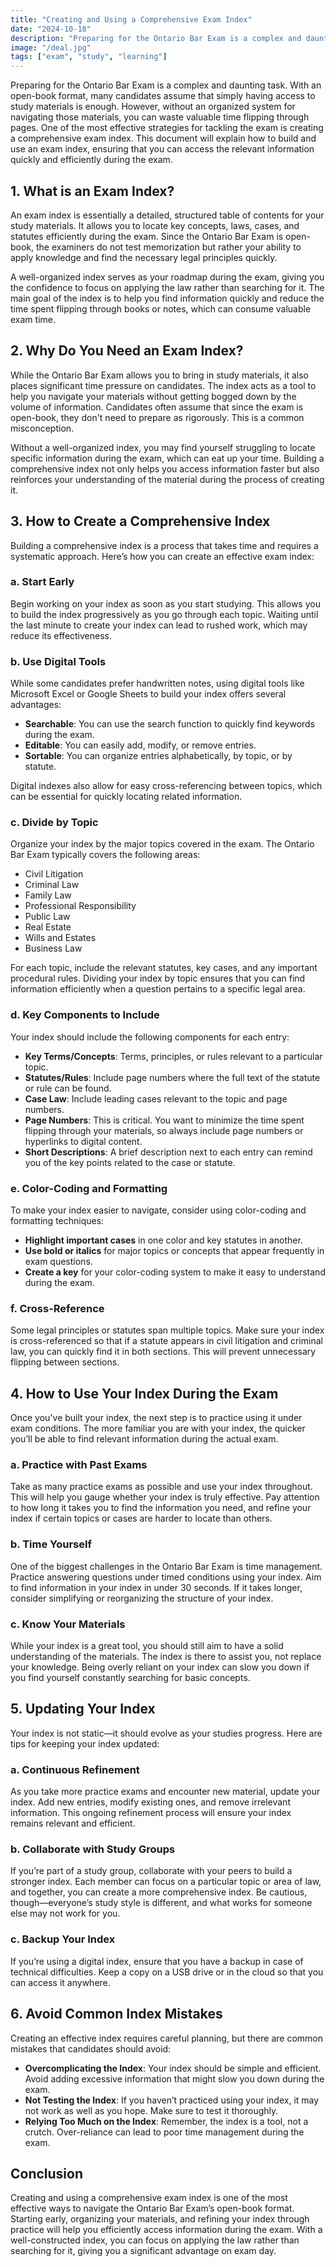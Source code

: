 ```yaml
---
title: "Creating and Using a Comprehensive Exam Index"
date: "2024-10-18"
description: "Preparing for the Ontario Bar Exam is a complex and daunting task. With an open-book format, many candidates assume that simply having access to study materials is enough. However, without an organized system for navigating those materials, you can waste valuable time flipping through pages. One of the most effective strategies for tackling the exam is creating a comprehensive exam index. This document will explain how to build and use an exam index, ensuring that you can access the relevant information quickly and efficiently during the exam."
image: "/deal.jpg"
tags: ["exam", "study", "learning"]
---
```


Preparing for the Ontario Bar Exam is a complex and daunting task. With an open-book format, many candidates assume that simply having access to study materials is enough. However, without an organized system for navigating those materials, you can waste valuable time flipping through pages. One of the most effective strategies for tackling the exam is creating a comprehensive exam index. This document will explain how to build and use an exam index, ensuring that you can access the relevant information quickly and efficiently during the exam.

## 1. What is an Exam Index?

An exam index is essentially a detailed, structured table of contents for your study materials. It allows you to locate key concepts, laws, cases, and statutes efficiently during the exam. Since the Ontario Bar Exam is open-book, the examiners do not test memorization but rather your ability to apply knowledge and find the necessary legal principles quickly.

A well-organized index serves as your roadmap during the exam, giving you the confidence to focus on applying the law rather than searching for it. The main goal of the index is to help you find information quickly and reduce the time spent flipping through books or notes, which can consume valuable exam time.

## 2. Why Do You Need an Exam Index?

While the Ontario Bar Exam allows you to bring in study materials, it also places significant time pressure on candidates. The index acts as a tool to help you navigate your materials without getting bogged down by the volume of information. Candidates often assume that since the exam is open-book, they don't need to prepare as rigorously. This is a common misconception.

Without a well-organized index, you may find yourself struggling to locate specific information during the exam, which can eat up your time. Building a comprehensive index not only helps you access information faster but also reinforces your understanding of the material during the process of creating it.

## 3. How to Create a Comprehensive Index

Building a comprehensive index is a process that takes time and requires a systematic approach. Here’s how you can create an effective exam index:

### a. **Start Early**

Begin working on your index as soon as you start studying. This allows you to build the index progressively as you go through each topic. Waiting until the last minute to create your index can lead to rushed work, which may reduce its effectiveness.

### b. **Use Digital Tools**

While some candidates prefer handwritten notes, using digital tools like Microsoft Excel or Google Sheets to build your index offers several advantages:

- **Searchable**: You can use the search function to quickly find keywords during the exam.
- **Editable**: You can easily add, modify, or remove entries.
- **Sortable**: You can organize entries alphabetically, by topic, or by statute.

Digital indexes also allow for easy cross-referencing between topics, which can be essential for quickly locating related information.

### c. **Divide by Topic**

Organize your index by the major topics covered in the exam. The Ontario Bar Exam typically covers the following areas:

- Civil Litigation
- Criminal Law
- Family Law
- Professional Responsibility
- Public Law
- Real Estate
- Wills and Estates
- Business Law

For each topic, include the relevant statutes, key cases, and any important procedural rules. Dividing your index by topic ensures that you can find information efficiently when a question pertains to a specific legal area.

### d. **Key Components to Include**

Your index should include the following components for each entry:

- **Key Terms/Concepts**: Terms, principles, or rules relevant to a particular topic.
- **Statutes/Rules**: Include page numbers where the full text of the statute or rule can be found.
- **Case Law**: Include leading cases relevant to the topic and page numbers.
- **Page Numbers**: This is critical. You want to minimize the time spent flipping through your materials, so always include page numbers or hyperlinks to digital content.
- **Short Descriptions**: A brief description next to each entry can remind you of the key points related to the case or statute.

### e. **Color-Coding and Formatting**

To make your index easier to navigate, consider using color-coding and formatting techniques:

- **Highlight important cases** in one color and key statutes in another.
- **Use bold or italics** for major topics or concepts that appear frequently in exam questions.
- **Create a key** for your color-coding system to make it easy to understand during the exam.

### f. **Cross-Reference**

Some legal principles or statutes span multiple topics. Make sure your index is cross-referenced so that if a statute appears in civil litigation and criminal law, you can quickly find it in both sections. This will prevent unnecessary flipping between sections.

## 4. How to Use Your Index During the Exam

Once you've built your index, the next step is to practice using it under exam conditions. The more familiar you are with your index, the quicker you’ll be able to find relevant information during the actual exam.

### a. **Practice with Past Exams**

Take as many practice exams as possible and use your index throughout. This will help you gauge whether your index is truly effective. Pay attention to how long it takes you to find the information you need, and refine your index if certain topics or cases are harder to locate than others.

### b. **Time Yourself**

One of the biggest challenges in the Ontario Bar Exam is time management. Practice answering questions under timed conditions using your index. Aim to find information in your index in under 30 seconds. If it takes longer, consider simplifying or reorganizing the structure of your index.

### c. **Know Your Materials**

While your index is a great tool, you should still aim to have a solid understanding of the materials. The index is there to assist you, not replace your knowledge. Being overly reliant on your index can slow you down if you find yourself constantly searching for basic concepts.

## 5. Updating Your Index

Your index is not static—it should evolve as your studies progress. Here are tips for keeping your index updated:

### a. **Continuous Refinement**

As you take more practice exams and encounter new material, update your index. Add new entries, modify existing ones, and remove irrelevant information. This ongoing refinement process will ensure your index remains relevant and efficient.

### b. **Collaborate with Study Groups**

If you’re part of a study group, collaborate with your peers to build a stronger index. Each member can focus on a particular topic or area of law, and together, you can create a more comprehensive index. Be cautious, though—everyone’s study style is different, and what works for someone else may not work for you.

### c. **Backup Your Index**

If you’re using a digital index, ensure that you have a backup in case of technical difficulties. Keep a copy on a USB drive or in the cloud so that you can access it anywhere.

## 6. Avoid Common Index Mistakes

Creating an effective index requires careful planning, but there are common mistakes that candidates should avoid:

- **Overcomplicating the Index**: Your index should be simple and efficient. Avoid adding excessive information that might slow you down during the exam.
- **Not Testing the Index**: If you haven’t practiced using your index, it may not work as well as you hope. Make sure to test it thoroughly.
- **Relying Too Much on the Index**: Remember, the index is a tool, not a crutch. Over-reliance can lead to poor time management during the exam.

## Conclusion

Creating and using a comprehensive exam index is one of the most effective ways to navigate the Ontario Bar Exam’s open-book format. Starting early, organizing your materials, and refining your index through practice will help you efficiently access information during the exam. With a well-constructed index, you can focus on applying the law rather than searching for it, giving you a significant advantage on exam day.
